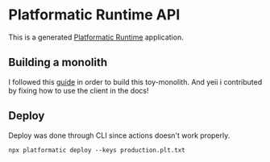 # Platformatic Runtime API

This is a generated [Platformatic Runtime](https://docs.platformatic.dev/docs/reference/runtime/introduction) application.

## Building a monolith

I followed this [guide](https://docs.platformatic.dev/docs/guides/build-modular-monolith) in order to build this toy-monolith. And yeii i contributed by fixing how to use the client in the docs!

## Deploy

Deploy was done through CLI since actions doesn't work properly.

``npx platformatic deploy --keys production.plt.txt``
